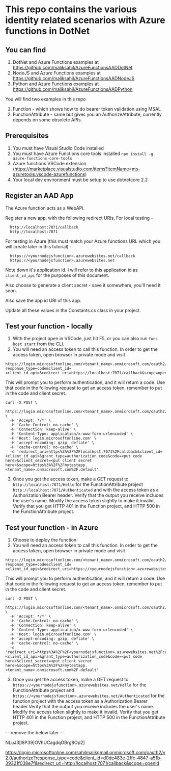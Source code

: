 # This repo contains the various identity related scenarios with Azure functions in DotNet

## You can find 
1. DotNet and Azure Functions examples at https://github.com/maliksahil/AzureFunctionsAADDotNet
2. NodeJS and Azure Functions examples at https://github.com/maliksahil/AzureFunctionsAADNodeJS
3. Python and Azure Functions examples at https://github.com/maliksahil/AzureFunctionsAADPython

You will find two examples in this repo
1. Function - which shows how to do bearer token validation using MSAL
2. FunctionAttribute - same but gives you an AuthorizeAttribute, currently depends on some obsolete APIs.

## Prerequisites
1. You must have Visual Studio Code installed
2. You must have Azure Functions core tools installed `npm install -g azure-functions-core-tools`
3. Azure functions VSCode extension (https://marketplace.visualstudio.com/items?itemName=ms-azuretools.vscode-azurefunctions)
4. Your local dev environment must be setup to use dotnetcore 2.2

## Register an AAD App

The Azure function acts as a WebAPI. 

Register a new app, with the following redirect URIs,
For local testing - 
```
  http://localhost:7071/callback
  http://localhost:7071
```

For testing in Azure (this must match your Azure functions URL which you will create later in this tutorial) - 
```
  https://<yournodejsfunction>.azurewebsites.net/callback
  https://<yournodejsfunction>.azurewebsites.net
```
Note down it's application id. I will refer to this application id as `client_id_api` for the purposes of this document.

Also choose to generate a client secret - save it somewhere, you'll need it soon.

Also save the app id URI of this app.

Update all these values in the Constants.cs class in your project.

 ## Test your function - locally

 1. With the project open in VSCode, just hit F5, or you can also run `func host start` from the CLI.
 2. You will need an access token to call this function. In order to get the access token, open browser in private mode and visit
 ```
 https://login.microsoftonline.com/<tenant_name>.onmicrosoft.com/oauth2/v2.0/authorize?response_type=code&client_id=<client_id_api>&redirect_uri=https://localhost:7071/callback&scope=openid
```

This will prompt you to perform authentication, and it will return a code. 
Use that code in the following request to get an access token, remember to put in the code and client secret.

```
curl -X POST \
  https://login.microsoftonline.com/<tenant_name>.onmicrosoft.com/oauth2/v2.0/token \
  -H 'Accept: */*' \
  -H 'Cache-Control: no-cache' \
  -H 'Connection: keep-alive' \
  -H 'Content-Type: application/x-www-form-urlencoded' \
  -H 'Host: login.microsoftonline.com' \
  -H 'accept-encoding: gzip, deflate' \
  -H 'cache-control: no-cache' \
  -d 'redirect_uri=https%3A%2F%2Flocalhost:7071%2Fcallback&client_id=<client_id_api>&grant_type=authorization_code&code=<put code here>&client_secret=<put client secret here>&scope=https%3A%2F%2Fmytestapp.<tenant_name>.onmicrosoft.com%2F.default'
  ```
 
 3. Once you get the access token, make a GET request to `http://localhost:7071/Hello` for the FunctionAttribute project `http://localhost:7071/Authenticated` and  with the access token as a Authorization Bearer header. Verify that the output you receive includes the user's name. Modify the access token slightly to make it invalid, Verify that you get HTTP 401 in the Function project, and HTTP 500 in the FunctionAttribute project.

 ## Test your function - in Azure

1. Choose to deploy the function
2. You will need an access token to call this function. In order to get the access token, open browser in private mode and visit
 ```
 https://login.microsoftonline.com/<tenant_name>.onmicrosoft.com/oauth2/v2.0/authorize?response_type=code&client_id=<client_id_api>&redirect_uri=https://<yournodejsfunction>.azurewebsites.net/callback&scope=openid
```

This will prompt you to perform authentication, and it will return a code. 
Use that code in the following request to get an access token, remember to put in the code and client secret.

```
curl -X POST \
  https://login.microsoftonline.com/<tenant_name>.onmicrosoft.com/oauth2/v2.0/token \
  -H 'Accept: */*' \
  -H 'Cache-Control: no-cache' \
  -H 'Connection: keep-alive' \
  -H 'Content-Type: application/x-www-form-urlencoded' \
  -H 'Host: login.microsoftonline.com' \
  -H 'accept-encoding: gzip, deflate' \
  -H 'cache-control: no-cache' \
  -d 'redirect_uri=https%3A%2F%2F<yournodejsfunction>.azurewebsites.net%2Fcallback&client_id=<client_id_api>&grant_type=authorization_code&code=<put code here>&client_secret=<put client secret here>&scope=https%3A%2F%2Fmytestapp.<tenant_name>.onmicrosoft.com%2F.default'
  ```
 
 3. Once you get the access token, make a GET request to `https://<yournodejsfunction>.azurewebsites.net/Hello` for the FunctionAttribute project and `https://<yournodejsfunction>.azurewebsites.net/Authenticated` for the function project with the access token as a Authorization Bearer header.Verify that the output you receive includes the user's name. Modify the access token slightly to make it invalid, Verify that you get HTTP 401 in the Function project, and HTTP 500 in the FunctionAttribute project.



-- remove the below later -- 

NLuJ3[l8P39]OVhUCagdqOBr*g*8Op2]


https://login.microsoftonline.com/sahilmalikgmail.onmicrosoft.com/oauth2/v2.0/authorize?response_type=code&client_id=d0de483e-2ffc-4847-a51b-39321f038e7f&redirect_uri=http://localhost:7071/callback&scope=openid

